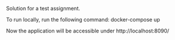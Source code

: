 Solution for a test assignment.

To run locally, run the following command:
docker-compose up

Now the application will be accessible under http://localhost:8090/
